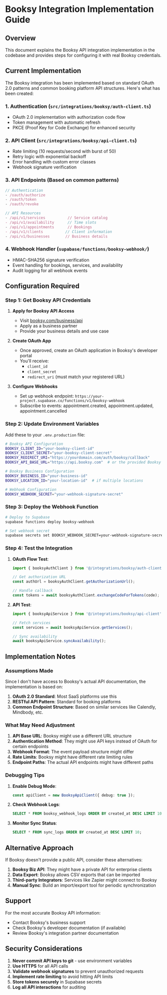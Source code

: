 # Booksy Integration Implementation Guide

## Overview
This document explains the Booksy API integration implementation in the codebase and provides steps for configuring it with real Booksy credentials.

## Current Implementation

The Booksy integration has been implemented based on standard OAuth 2.0 patterns and common booking platform API structures. Here's what has been created:

### 1. Authentication (`src/integrations/booksy/auth-client.ts`)
- OAuth 2.0 implementation with authorization code flow
- Token management with automatic refresh
- PKCE (Proof Key for Code Exchange) for enhanced security

### 2. API Client (`src/integrations/booksy/api-client.ts`)
- Rate limiting (10 requests/second with burst of 50)
- Retry logic with exponential backoff
- Error handling with custom error classes
- Webhook signature verification

### 3. API Endpoints (Based on common patterns)
```typescript
// Authentication
- /oauth/authorize
- /oauth/token
- /oauth/revoke

// API Resources
- /api/v1/services          // Service catalog
- /api/v1/availability      // Time slots
- /api/v1/appointments      // Bookings
- /api/v1/clients          // Client information
- /api/v1/businesses       // Business details
```

### 4. Webhook Handler (`supabase/functions/booksy-webhook/`)
- HMAC-SHA256 signature verification
- Event handling for bookings, services, and availability
- Audit logging for all webhook events

## Configuration Required

### Step 1: Get Booksy API Credentials

1. **Apply for Booksy API Access**
   - Visit [booksy.com/business/api](https://booksy.com/business/api)
   - Apply as a business partner
   - Provide your business details and use case

2. **Create OAuth App**
   - Once approved, create an OAuth application in Booksy's developer portal
   - You'll receive:
     - `client_id`
     - `client_secret`
     - `redirect_uri` (must match your registered URL)

3. **Configure Webhooks**
   - Set up webhook endpoint: `https://your-project.supabase.co/functions/v1/booksy-webhook`
   - Subscribe to events: appointment.created, appointment.updated, appointment.cancelled

### Step 2: Update Environment Variables

Add these to your `.env.production` file:

```bash
# Booksy API Configuration
BOOKSY_CLIENT_ID="your-booksy-client-id"
BOOKSY_CLIENT_SECRET="your-booksy-client-secret"
BOOKSY_REDIRECT_URI="https://yourdomain.com/auth/booksy/callback"
BOOKSY_API_BASE_URL="https://api.booksy.com"  # or the provided Booksy API URL

# Booksy Business Configuration
BOOKSY_BUSINESS_ID="your-business-id"
BOOKSY_LOCATION_ID="your-location-id"  # if multiple locations

# Webhook Configuration
BOOKSY_WEBHOOK_SECRET="your-webhook-signature-secret"
```

### Step 3: Deploy the Webhook Function

```bash
# Deploy to Supabase
supabase functions deploy booksy-webhook

# Set webhook secret
supabase secrets set BOOKSY_WEBHOOK_SECRET=your-webhook-signature-secret
```

### Step 4: Test the Integration

1. **OAuth Flow Test**:
   ```typescript
   import { booksyAuthClient } from '@/integrations/booksy/auth-client';

   // Get authorization URL
   const authUrl = booksyAuthClient.getAuthorizationUrl();

   // Handle callback
   const tokens = await booksyAuthClient.exchangeCodeForTokens(code);
   ```

2. **API Test**:
   ```typescript
   import { booksyApiService } from '@/integrations/booksy/api-client';

   // Fetch services
   const services = await booksyApiService.getServices();

   // Sync availability
   await booksyApiService.syncAvailability();
   ```

## Implementation Notes

### Assumptions Made

Since I don't have access to Booksy's actual API documentation, the implementation is based on:

1. **OAuth 2.0 Standard**: Most SaaS platforms use this
2. **RESTful API Pattern**: Standard for booking platforms
3. **Common Endpoint Structure**: Based on similar services like Calendly, Mindbody, etc.

### What May Need Adjustment

1. **API Base URL**: Booksy might use a different URL structure
2. **Authentication Method**: They might use API keys instead of OAuth for certain endpoints
3. **Webhook Format**: The event payload structure might differ
4. **Rate Limits**: Booksy might have different rate limiting rules
5. **Endpoint Paths**: The actual API endpoints might have different paths

### Debugging Tips

1. **Enable Debug Mode**:
   ```typescript
   const apiClient = new BooksyApiClient({ debug: true });
   ```

2. **Check Webhook Logs**:
   ```sql
   SELECT * FROM booksy_webhook_logs ORDER BY created_at DESC LIMIT 10;
   ```

3. **Monitor Sync Status**:
   ```sql
   SELECT * FROM sync_logs ORDER BY created_at DESC LIMIT 10;
   ```

## Alternative Approach

If Booksy doesn't provide a public API, consider these alternatives:

1. **Booksy Biz API**: They might have a private API for enterprise clients
2. **Data Export**: Booksy allows CSV exports that can be imported
3. **Third-party Integrators**: Services like Zapier might connect to Booksy
4. **Manual Sync**: Build an import/export tool for periodic synchronization

## Support

For the most accurate Booksy API information:
- Contact Booksy's business support
- Check Booksy's developer documentation (if available)
- Review Booksy's integration partner documentation

## Security Considerations

1. **Never commit API keys to git** - use environment variables
2. **Use HTTPS** for all API calls
3. **Validate webhook signatures** to prevent unauthorized requests
4. **Implement rate limiting** to avoid hitting API limits
5. **Store tokens securely** in Supabase secrets
6. **Log all API interactions** for auditing